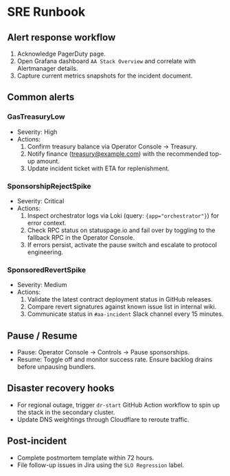 # SRE Runbook

## Alert response workflow
1. Acknowledge PagerDuty page.
2. Open Grafana dashboard `AA Stack Overview` and correlate with Alertmanager details.
3. Capture current metrics snapshots for the incident document.

## Common alerts
### GasTreasuryLow
- Severity: High
- Actions:
  1. Confirm treasury balance via Operator Console → Treasury.
  2. Notify finance (treasury@example.com) with the recommended top-up amount.
  3. Update incident ticket with ETA for replenishment.

### SponsorshipRejectSpike
- Severity: Critical
- Actions:
  1. Inspect orchestrator logs via Loki (query: `{app="orchestrator"}`) for error context.
  2. Check RPC status on statuspage.io and fail over by toggling to the fallback RPC in the Operator Console.
  3. If errors persist, activate the pause switch and escalate to protocol engineering.

### SponsoredRevertSpike
- Severity: Medium
- Actions:
  1. Validate the latest contract deployment status in GitHub releases.
  2. Compare revert signatures against known issue list in internal wiki.
  3. Communicate status in `#aa-incident` Slack channel every 15 minutes.

## Pause / Resume
- Pause: Operator Console → Controls → Pause sponsorships.
- Resume: Toggle off and monitor success rate. Ensure backlog drains before unpausing bundlers.

## Disaster recovery hooks
- For regional outage, trigger `dr-start` GitHub Action workflow to spin up the stack in the secondary cluster.
- Update DNS weightings through Cloudflare to reroute traffic.

## Post-incident
- Complete postmortem template within 72 hours.
- File follow-up issues in Jira using the `SLO Regression` label.
